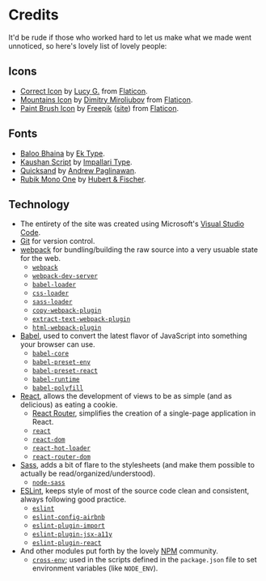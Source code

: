 # Credits

It'd be rude if those who worked hard to let us make what we made went
unnoticed, so here's lovely list of lovely people:

## Icons

* [Correct Icon](http://www.flaticon.com/free-icon/correct_118774)
  by [Lucy G.](http://www.flaticon.com/authors/lucy-g)
  from [Flaticon][flaticon].
* [Mountains Icon](http://www.flaticon.com/free-icon/mountains_340529)
  by [Dimitry Miroliubov](http://www.flaticon.com/authors/dimitry-miroliubov)
  from [Flaticon][flaticon].
* [Paint Brush Icon](http://www.flaticon.com/free-icon/paint-brush_263087)
  by [Freepik](http://www.flaticon.com/authors/freepik)
  ([site](http://www.freepik.com/))
  from [Flaticon][flaticon].

[flaticon]: http://www.flaticon.com

## Fonts

* [Baloo Bhaina](https://fonts.google.com/specimen/Baloo+Bhaina)
  by [Ek Type](https://ektype.in/).
* [Kaushan Script](https://fonts.google.com/specimen/Kaushan+Script)
  by [Impallari Type](http://www.impallari.com/).
* [Quicksand](https://fonts.google.com/specimen/Quicksand)
  by [Andrew Paglinawan](http://andrewpaglinawan.com/).
* [Rubik Mono One](https://fonts.google.com/specimen/Rubik+Mono+One)
  by [Hubert & Fischer](http://hubertfischer.com/).

## Technology

* The entirety of the site was created using Microsoft's
  [Visual Studio Code](https://code.visualstudio.com/).
* [Git](https://git-scm.com/) for version control.
* [webpack](https://webpack.js.org/) for bundling/building the raw source into
  a very usuable state for the web.
  * [`webpack`](https://www.npmjs.com/package/webpack)
  * [`webpack-dev-server`](https://www.npmjs.com/package/webpack-dev-server)
  * [`babel-loader`](https://www.npmjs.com/package/babel-loader)
  * [`css-loader`](https://www.npmjs.com/package/css-loader)
  * [`sass-loader`](https://www.npmjs.com/package/sass-loader)
  * [`copy-webpack-plugin`](https://www.npmjs.com/package/copy-webpack-plugin)
  * [`extract-text-webpack-plugin`](https://www.npmjs.com/package/extract-text-webpack-plugin)
  * [`html-webpack-plugin`](https://www.npmjs.com/package/html-webpack-plugin)
* [Babel](https://babeljs.io/), used to convert the latest flavor of JavaScript
  into something your browser can use.
  * [`babel-core`](https://www.npmjs.com/package/babel-core)
  * [`babel-preset-env`](https://www.npmjs.com/package/babel-preset-env)
  * [`babel-preset-react`](https://www.npmjs.com/package/babel-preset-react)
  * [`babel-runtime`](https://www.npmjs.com/package/babel-runtime)
  * [`babel-polyfill`](https://www.npmjs.com/package/babel-polyfill)
* [React](https://facebook.github.io/react/), allows the development of views
  to be as simple (and as delicious) as eating a cookie.
  * [React Router](https://reacttraining.com/react-router/), simplifies the
    creation of a single-page application in React.
  * [`react`](https://www.npmjs.com/package/react)
  * [`react-dom`](https://www.npmjs.com/package/react-dom)
  * [`react-hot-loader`](https://www.npmjs.com/package/react-hot-loader)
  * [`react-router-dom`](https://www.npmjs.com/package/react-router-dom)
* [Sass](http://sass-lang.com/), adds a bit of flare to the stylesheets (and
  make them possible to actually be read/organized/understood).
  * [`node-sass`](https://www.npmjs.com/package/node-sass)
* [ESLint](http://eslint.org/), keeps style of most of the source code
  clean and consistent, always following good practice.
  * [`eslint`](https://www.npmjs.com/package/eslint)
  * [`eslint-config-airbnb`](https://www.npmjs.com/package/eslint-config-airbnb)
  * [`eslint-plugin-import`](https://www.npmjs.com/package/eslint-plugin-import)
  * [`eslint-plugin-jsx-a11y`](https://www.npmjs.com/package/eslint-plugin-jsx-a11y)
  * [`eslint-plugin-react`](https://www.npmjs.com/package/eslint-plugin-react)
* And other modules put forth by the lovely [NPM](https://npm.org) community.
  * [`cross-env`](https://www.npmjs.com/package/cross-env); used in the scripts
    defined in the `package.json` file to set environment variables
    (like `NODE_ENV`).

